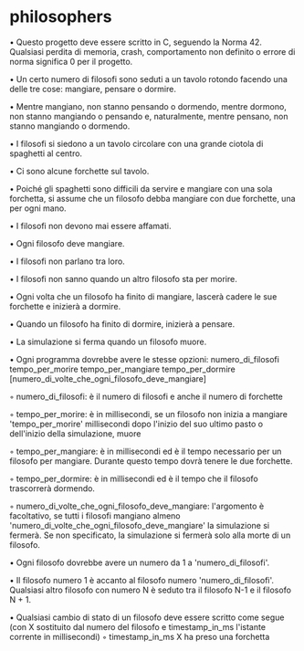 # philosophers

• Questo progetto deve essere scritto in C, seguendo la Norma 42. Qualsiasi perdita di memoria, crash, comportamento non definito o errore di norma significa 0 per il progetto.

• Un certo numero di filosofi sono seduti a un tavolo rotondo facendo una delle tre cose: mangiare, pensare o dormire.

• Mentre mangiano, non stanno pensando o dormendo, mentre dormono, non stanno mangiando o pensando e, naturalmente, mentre pensano, non stanno mangiando o dormendo.

• I filosofi si siedono a un tavolo circolare con una grande ciotola di spaghetti al centro.

• Ci sono alcune forchette sul tavolo.

• Poiché gli spaghetti sono difficili da servire e mangiare con una sola forchetta, si assume che un filosofo debba mangiare con due forchette, una per ogni mano.

• I filosofi non devono mai essere affamati.

• Ogni filosofo deve mangiare.

• I filosofi non parlano tra loro.

• I filosofi non sanno quando un altro filosofo sta per morire.

• Ogni volta che un filosofo ha finito di mangiare, lascerà cadere le sue forchette e inizierà a dormire.

• Quando un filosofo ha finito di dormire, inizierà a pensare.

• La simulazione si ferma quando un filosofo muore.

• Ogni programma dovrebbe avere le stesse opzioni: numero_di_filosofi tempo_per_morire tempo_per_mangiare tempo_per_dormire [numero_di_volte_che_ogni_filosofo_deve_mangiare]

◦ numero_di_filosofi: è il numero di filosofi e anche il numero di forchette

◦ tempo_per_morire: è in millisecondi, se un filosofo non inizia a mangiare 'tempo_per_morire' millisecondi dopo l'inizio del suo ultimo pasto o dell'inizio della simulazione, muore

◦ tempo_per_mangiare: è in millisecondi ed è il tempo necessario per un filosofo per mangiare. Durante questo tempo dovrà tenere le due forchette.

◦ tempo_per_dormire: è in millisecondi ed è il tempo che il filosofo trascorrerà dormendo.

◦ numero_di_volte_che_ogni_filosofo_deve_mangiare: l'argomento è facoltativo, se tutti i filosofi mangiano almeno 'numero_di_volte_che_ogni_filosofo_deve_mangiare' la simulazione si fermerà. Se non specificato, la simulazione si fermerà solo alla morte di un filosofo.

• Ogni filosofo dovrebbe avere un numero da 1 a 'numero_di_filosofi'.

• Il filosofo numero 1 è accanto al filosofo numero 'numero_di_filosofi'. Qualsiasi altro filosofo con numero N è seduto tra il filosofo N-1 e il filosofo N + 1.

• Qualsiasi cambio di stato di un filosofo deve essere scritto come segue (con X sostituito dal numero del filosofo e timestamp_in_ms l'istante corrente in millisecondi)
◦ timestamp_in_ms X ha preso una forchetta
